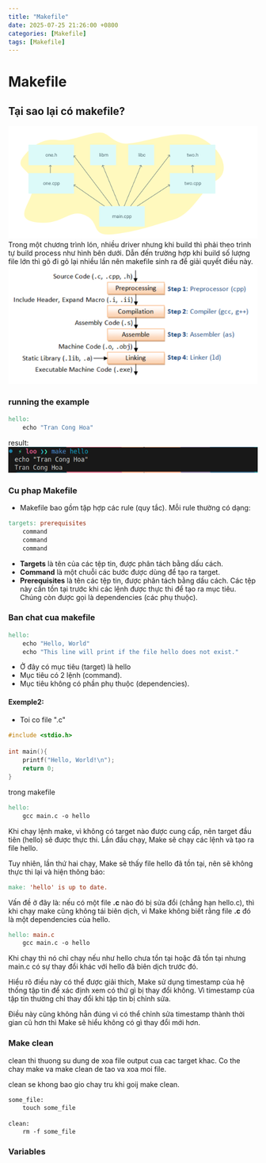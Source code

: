 ```yaml
---
title: "Makefile"
date: 2025-07-25 21:26:00 +0800
categories: [Makefile]
tags: [Makefile]
---
```


# Makefile

## Tại sao lại có makefile?
![alt text](/assets/makefile/makefile.png)
Trong một chương trình lón, nhiều driver nhưng khi build thì phải theo trình tự build process như hình bên dưới. Dẫn đến trường hợp khi build số lượng file lớn thì gõ đi gõ lại nhiều lần nên makefile sinh ra để giải quyết điều này.
![alt text](/assets/makefile/build_process.png)

### running the example
```makefile
hello:
	echo "Tran Cong Hoa"
```
result:
![alt text](/assets/makefile/make_example1.png)

### Cu phap Makefile
- Makefile bao gồm tập hợp các rule (quy tắc). Mỗi rule thường có dạng:
```makefile
targets: prerequisites
	command
	command
	command
```
- **Targets** là tên của các tệp tin, được phân tách bằng dấu cách.
- **Command** là một chuỗi các bước được dùng để tạo ra target.
- **Prerequisites** là tên các tệp tin, được phân tách bằng dấu cách. Các tệp này cần tồn tại trước khi các lệnh được thực thi để tạo ra mục tiêu. Chúng còn được gọi là dependencies (các phụ thuộc).

### Ban chat cua makefile
```makefile
hello:
	echo "Hello, World"
	echo "This line will print if the file hello does not exist."
```
- Ở đây có mục tiêu (target) là hello
- Mục tiêu có 2 lệnh (command).
- Mục tiêu không có phần phụ thuộc (dependencies).

#### Exemple2:
- Toi co file ".c"
```c
#include <stdio.h>

int main(){
    printf("Hello, World!\n");
    return 0;
}
```
trong makefile
```makefile
hello:
	gcc main.c -o hello
```

Khi chạy lệnh make, vì không có target nào được cung cấp, nên target đầu tiên (hello) sẽ được thực thi. Lần đầu chạy, Make sẽ chạy các lệnh và tạo ra file hello.

Tuy nhiên, lần thứ hai chạy, Make sẽ thấy file hello đã tồn tại, nên sẽ không thực thi lại và hiện thông báo:
```makefile
make: 'hello' is up to date.
```

Vấn đề ở đây là: nếu có một file **.c** nào đó bị sửa đổi (chẳng hạn hello.c), thì khi chạy make cũng không tái biên dịch, vì Make không biết rằng file **.c** đó là một dependencies của hello.
```makefile
hello: main.c
	gcc main.c -o hello
```
Khi chạy thì nó chỉ chạy nếu như hello chưa tồn tại hoặc đã tồn tại nhưng main.c có sự thay đổi khác với hello đã biên dịch trước đó.

Hiểu rõ điều này có thể được giải thích, Make sử dụng timestamp của hệ thống tập tin để xác định xem có thứ gì bị thay đổi không. Vì timestamp của tập tin thường chỉ thay đổi khi tập tin bị chỉnh sửa.

Điều này cũng không hẳn đúng vì có thể chỉnh sửa timestamp thành thời gian cũ hơn thì Make sẽ hiểu không có gì thay đổi mới hơn.

### Make clean
clean thi thuong su dung de xoa file output cua cac target khac. Co the chay make va make clean de tao va xoa moi file.

clean se khong bao gio chay tru khi goij make clean.

```make file
some_file: 
	touch some_file

clean:
	rm -f some_file
```

### Variables